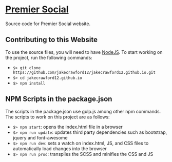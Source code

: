 # [Premier Social](https://jakecrawford12.github.io/) 

Source code for Premier Social website.

## Contributing to this Website

To use the source files, you will need to have [NodeJS](https://nodejs.org/en/download/). To start working on the project, run the following commands:
* `$> git clone https://github.com/jakecrawford12/jakecrawford12.github.io.git`
* `$> cd jakecrawford12.github.io`
* `$> npm install`

## NPM Scripts in the package.json

The scripts in the package.json use gulp.js among other npm commands. The scripts to work on this project are as follows:
* `$> npm start`: opens the index.html file in a browser
* `$> npm run update`: updates third party dependencies such as bootstrap, jquery and font-awesome
* `$> npm run dev`: sets a watch on index.html, JS, and CSS files to automatically load changes into the browser
* `$> npm run prod`: transpiles the SCSS and minifies the CSS and JS
